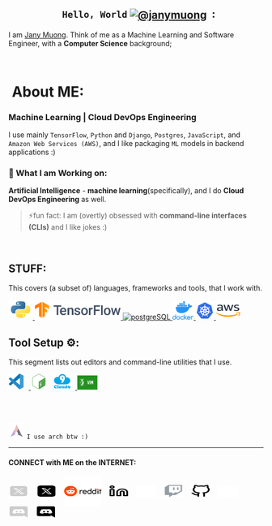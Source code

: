 <!-- Hi, I am Jany Muong 👋🏿 -->
<!-- about me -->

<h2 align="center"><code> Hello, World</code> <a href="https://github.com/janymuong" target="_blank"><img align="center" src="https://media.giphy.com/media/VgCDAzcKvsR6OM0uWg/giphy.gif" title="GitHub" alt="@janymuong" height="32" width="48" style="padding-right:10px;" /></a>: </h2>


I am [Jany Muong](https://www.github.com/janymuong/). Think of me as a Machine Learning and Software Engineer, with a **Computer Science** background;

<br/>



# &nbsp;About ME:
### Machine Learning | Cloud DevOps Engineering

I use mainly `TensorFlow`, `Python` and `Django`, `Postgres`, `JavaScript`, and `Amazon Web Services (AWS)`, and I like packaging `ML` models in backend applications :)


### 🌱 What I am Working on:  
**Artificial Intelligence** - **machine learning**(specifically), and I do **Cloud DevOps Engineering** as well.  

>⚡fun fact: I am (overtly) obsessed with **command-line interfaces (CLIs)** and I like jokes :)

&nbsp;
## STUFF:

This covers (a subset of) languages, frameworks and tools, that I work with.
<p align="left">
  <a href="https://www.python.org" target="_blank">
    <img src="./img_icons/python.svg" alt="Python" title="Python" width="48" height="40"/>
  </a> 
  <a href="https://www.tensorflow.org/" target="_blank">
    <img src="img_icons/TF.svg" alt="TensorFlow" width="170" />
  </a>
  <!-- <a href="https://flask.palletsprojects.com/" target="_blank">
    <img src="./img_icons/flask.svg" alt="flask" width="40" height="40" title="Flask" />
  </a> -->
  <!-- <a href="https://www.djangoproject.com/" target="_blank">
    <img src="./img_icons/django.svg" alt="python-django" width="64" title="Django" />
  </a> -->
  <!-- <a href="https://developer.mozilla.org/en-US/docs/Web/JavaScript" target="_blank">
    <img src="https://raw.githubusercontent.com/devicons/devicon/master/icons/javascript/javascript-original.svg" alt="JavaScript" title="JavaScript" width="32" height="32"/>
  </a> -->
  <!-- <a href="https://react.dev/" target="_blank" >
    <img title="React" alt="React" width="35px" src="https://cdn.jsdelivr.net/gh/devicons/devicon/icons/react/react-original.svg" style="padding-right:10px;" /> -->
  <!-- </a>
  <a href="https://nodejs.org/en" target="_blank">
    <img src="./img_icons/node-js.svg" alt="nodejs" width="64" title="NodeJS"/>
  </a> -->
  <!-- <a href="https://developer.mozilla.org/en-US/docs/Web/JavaScript" target="_blank">
    <img src="https://raw.githubusercontent.com/devicons/devicon/master/icons/typescript/typescript-original.svg" alt="typescript" width="32" title="TypeScript" height="32"/>
  </a>
  <a href="https://ionicframework.com" target="_blank">
    <img src="https://upload.wikimedia.org/wikipedia/commons/d/d1/Ionic_Logo.svg" title="Ionic Framework" alt="ionic" width="40" height="40"/>
  </a> -->
  <!-- <a href="https://www.w3.org/html/" target="_blank"> 
    <img src="https://raw.githubusercontent.com/devicons/devicon/master/icons/html5/html5-original-wordmark.svg" alt="html5" title="HTML" width="40" height="40"/>
  </a> -->
  <!-- <a href="https://www.w3schools.com/css/" target="_blank"> 
    <img src="https://raw.githubusercontent.com/devicons/devicon/master/icons/css3/css3-original-wordmark.svg" alt="css3" width="40" title="Cascading Style Sheets/CSS" height="40"/>
  </a> -->
  <!-- <a href="https://www.getbootstrap.com/" target="_blank">
    <img src="https://raw.githubusercontent.com/devicons/devicon/master/icons/bootstrap/bootstrap-original.svg" alt="bootstrap" width="40" title="Bootstrap" height="40"/>
  </a> -->
  <!-- <img src="./img_icons/npm.svg" title="Node Package Manager" alt="npm" width="40px"/> -->
  <!-- <a href="https://www.sqlalchemy.org/" target="_blank">
    <img src="img_icons/sqlalchemy_series_redo.png" alt="sqlalchemy" width="90" />
  </a>
  <a href="https://pypi.org/project/psycopg2/" target="_blank">
    <img src="./img_icons/psycopg2.png" title="Psycopg2 (DBAPI Adapter)" alt="postgreSQL-dbAPI-adapter" width="30" height="30"/>
  </a> -->
  <a href="https://www.postgresql.org/" target="_blank"> 
    <img src="https://www.vectorlogo.zone/logos/postgresql/postgresql-icon.svg" title="PostgreSQL" alt="postgreSQL" width="36" height="36"/>
  <!-- </a>
  <a href="https://www.mysql.com/" target="_blank"> 
    <img src="img_icons/mysql.svg" alt="mysql-dbms" width="74" />
  </a>
  <a href="https://www.sqlite.org/" target="_blank"> 
    <img src="./img_icons/sqlite.svg" alt="sqlite" width="77" />
  </a> -->
  
  <a href="https://www.docker.com" target="_blank">
    <img src="./img_icons/docker.png" alt="docker" width="42" height="36"/>
  </a>
  <a href="https://kubernetes.io/" target="_blank">
    <img src="./img_icons/kubernetes.svg" title="Kubernetes" alt="Kubernetes" width="36" height="36"/>
  </a>
  <a href="https://aws.amazon.com" target="_blank">
    <img src="./img_icons/aws.svg" title="Amazon Web Services" alt="aws" width="48px" height="40px"/>
  </a>

  
  <!-- <img src="./img_icons/aws-services.svg" title="AWSCloud" alt="AWS-Cloud-Services" width="54px" height="50px"/> -->
  <!-- <a href="https://aws.amazon.com/eks/" target="_blank">
    <img src="./img_icons/amazon-eks.svg" title="Amazon EKS" alt="eks" width="35" height="35"/>
  </a> -->
  <!-- <a href="https://circleci.com/developer" target="_blank">
    <img src="./img_icons/circleci.svg" title="CircleCI" alt="circleci" width="36" height="36"/>
  </a> -->
  <!-- <a href="https://www.ansible.com/" target="_blank">
    <img src="./img_icons/ansible.svg" title="Ansible" alt="ansible" width="48" height="35"/>
  </a>
  <a href="https://prometheus.io/" target="_blank">
    <img src="./img_icons/prometheus.svg" title="Prometheus" alt="Prometheus" width="32" height="32"/>
  </a> -->
</p>

<!-- <br /><br />-->

## Tool Setup ⚙️:
This segment lists out editors and command-line utilities that I use.
<p align="left">
  <a href="https://code.visualstudio.com/" target="_blank">
    <img alt="Visual Studio Code" width="30px" height="32" src="./img_icons/vs_code.svg" style="padding-right:10px;" title="VS Code"/>
  </a>
  <!-- <a href="https://www.gnu.org/gnu/linux-and-gnu.en.html" target="_blank">
    <img alt="GNU/Linux" height="32" title="GNU/Linux" width="32px" src="./img_icons/gnu-linux.png" style="padding-right:10px;">
  </a> -->
  <!-- <img src="img_icons/terminal-dark.svg" alt="shell" title="Terminal/Shell" height="35" width="30px" style="padding-right:10px;" /> -->
  <img alt="GNU/Bash" title="GNU/Bash" height="32" width="32px" src="./img_icons/gnu-bash.svg" style="padding-right:10px;" />
  <a href="https://aws.amazon.com/cloud9/" target="_blank">
    <img src="./img_icons/cloud9.svg" alt="al2" title="Amazon Linux 2 Cloud9 IDE" height="32" width="32px" style="padding-right:10px;" />
  </a>
  <!-- <img src="./img_icons/anaconda.svg" style="padding-right:10px;" height="30px" width="40px" title="Anaconda - Python Environment Manager" /> -->
  <!-- <a href="https://git-scm.com/" target="_blank">
    <img alt="Git" title="Git" width="26px" src="./img_icons/git.svg" style="padding-right:10px;" />
  </a> -->
  <img src="./img_icons/unix-vim.svg" style="padding-right:20px;" height="28px" width="40px" title="UNIX Vim" />
  <!-- <a href="https://www.nano-editor.org/" target="_blank">
    <img alt="gnu-nano" width="32px" height="30px" src="./img_icons/gnu-nano.png" title="GNU nano" style="padding-left:50px;" />
  </a> -->
  <!-- <a href="https://curl.se/" target="_blank">
    <img src="./img_icons/curl.svg" title="Curl" alt="curl" width="77"/>
  </a> -->
</p>

<br/><br/>
<div>
<img title="archlinux" alt="C" width="32px" src="./img_icons/arch.png" style="padding-right:0px;" />
  <code>I use arch btw :) </code> 

  <!-- <img title="C Language" alt="C" width="26px" src="https://cdn.jsdelivr.net/gh/devicons/devicon/icons/c/c-original.svg" style="padding-right:10px;" /> -->
  <!-- <img title="Assembly Language" alt="asm" width="22px" src="./img_icons/motherboard.svg" style="padding-right:10px;" /> -->
</div>

<!-- 
<img alt="MongoDB" width="26px" src="https://cdn.jsdelivr.net/gh/devicons/devicon/icons/mongodb/mongodb-original.svg"style="padding-right:40px;margin-right:35px;" />
  </div>
<br/><br/>
 -->

---
#### CONNECT with ME on the INTERNET:

<p align="left">
  <a href="https://twitter.com/janymuong/#gh-dark-mode-only" target="_blank"><img align="center" src="./img_icons/twitter-x.svg" title="Twitter/X" alt="janymuong" height="24" width="40" style="padding-right:10px;" /></a>
  <a href="https://twitter.com/janymuong/#gh-light-mode-only" target="_blank"><img align="center" src="./img_icons/twitterx.svg" title="Twitter/X" alt="janymuong" height="26" width="42" style="padding-right:10px;" /></a>
  <a href="https://www.reddit.com/user/mu-0os/" target="_blank"><img align="center" src="./img_icons/reddit.svg" title="Reddit" alt="@janymuong" height="60" width="74" style="padding-right:10px;" /></a>
  <a href="https://www.linkedin.com/in/janymuong/#gh-light-mode-only" target="_blank"><img align="center" src="./img_icons/linkedin-light.svg" title="LinkedIn" alt="@janymuong" height="24" width="40" style="padding-right:10px;" /></a> 
  <a href="https://www.linkedin.com/in/janymuong/#gh-dark-mode-only" target="_blank"><img align="center" src="./img_icons/linkedin-dark.svg" title="LinkedIn" alt="@janymuong" height="24" width="40" style="padding-right:10px;" /></a>
  <a href="https://www.twitch.tv/janymuong/" target="_blank"><img align="center" src="./img_icons/twitch.svg" title="Twitch" alt="@janymuong" height="24" width="40" style="padding-right:10px;" /></a> 
  <a href="https://github.com/janymuong/#gh-light-mode-only" target="_blank"><img align="center" src="./img_icons/github-light.svg" title="GitHub" alt="@janymuong" height="24" width="40" style="padding-right:10px;" /></a>
  <a href="https://github.com/janymuong/#gh-dark-mode-only" target="_blank"><img align="center" src="./img_icons/github-dark.svg" title="GitHub" alt="@janymuong" height="23" width="40" style="padding-right:10px;" /></a>
  <a href="https://discord.com/janymuong#0/#gh-dark-mode-only" target="_blank"><img align="center" src="./img_icons/discord-dark.svg" title="Discord" alt="@janymuong" height="22" width="40" style="padding-right:10px;" /></a>
  <a href="https://discord.com/janymuong#0/#gh-light-mode-only" target="_blank"><img align="center" src="./img_icons/discord.svg" title="Discord" alt="@janymuong" height="22" width="40" style="padding-right:10px;" /></a>
</p>

[twitter]: https://twitter.com/janymuong/